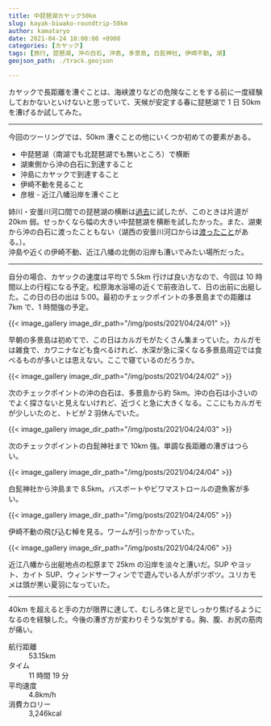 ```yaml
---
title: 中琵琶湖カヤック50km
slug: kayak-biwako-roundtrip-50km
author: kamataryo
date: 2021-04-24 10:00:00 +0900
categories: [カヤック]
tags: [旅行, 琵琶湖, 沖の白石, 沖島, 多景島, 白髭神社, 伊崎不動, 湖]
geojson_path: ./track.geojson

---
```

カヤックで長距離を漕ぐことは、海峡渡りなどの危険なことをする前に一度経験しておかないといけないと思っていて、天候が安定する春に琵琶湖で 1 日 50km を漕げるか試してみた。


---
今回のツーリングでは、50km 漕ぐことの他にいくつか初めての要素がある。

- 中琵琶湖（南湖でも北琵琶湖でも無いところ）で横断
- 湖東側から沖の白石に到達すること
- 沖島にカヤックで到達すること
- 伊崎不動を見ること
- 彦根 - 近江八幡沿岸を漕ぐこと

姉川・安曇川河口間での琵琶湖の横断は[過去](../kayak-biwako-crossing/)に試したが、このときは片道が 20km 弱。せっかくなら幅の大きい中琵琶湖を横断を試したかった。また、湖東から沖の白石に渡ったこともない（湖西の安曇川河口からは[渡ったこと](../kayak-biwako-okinoshiraishi/)がある。）。  
沖島や近くの伊崎不動、近江八幡の北側の沿岸も漕いでみたい場所だった。

---
自分の場合、カヤックの速度は平均で 5.5km 行けば良い方なので、今回は 10 時間以上の行程になる予定。松原海水浴場の近くで前夜泊して、日の出前に出艇した。この日の日の出は 5:00。最初のチェックポイントの多景島までの距離は 7km で、1 時間強の予定。

{{< image_gallery image_dir_path="/img/posts/2021/04/24/01" >}}

早朝の多景島は初めてで、この日はカルガモがたくさん集まっていた。カルガモは雑食で、カワニナなども食べるけれど、水深が急に深くなる多景島周辺では食べるものが多いとは思えない。ここで寝ているのだろうか。

{{< image_gallery image_dir_path="/img/posts/2021/04/24/02" >}}

次のチェックポイントの沖の白石は、多景島から約 5km。沖の白石は小さいのでよく探さないと見えないけれど、近づくと急に大きくなる。ここにもカルガモが少しいたのと、トビが 2 羽休んでいた。

{{< image_gallery image_dir_path="/img/posts/2021/04/24/03" >}}

次のチェックポイントの白髭神社まで 10km 強。単調な長距離の漕ぎはつらい。

{{< image_gallery image_dir_path="/img/posts/2021/04/24/04" >}}

白髭神社から沖島まで 8.5km。バスボートやビワマストロールの遊魚客が多い。

{{< image_gallery image_dir_path="/img/posts/2021/04/24/05" >}}

伊崎不動の飛び込む棹を見る。ワームが引っかかっていた。

{{< image_gallery image_dir_path="/img/posts/2021/04/24/06" >}}

近江八幡から出艇地点の松原まで 25km の沿岸を淡々と漕いだ。SUP やヨット、カイト SUP、ウィンドサーフィンでで遊んでいる人がポツポツ。ユリカモメは頭が黒い夏羽になっていた。

---
40km を超えると手の力が限界に達して、むしろ体と足でしっかり焦げるようになるのを経験した。今後の漕ぎ方が変わりそうな気がする。胸、腹、お尻の筋肉が痛い。

<dl>
<dt>航行距離</dt><dd>53.15km</dd>
<dt>タイム</dt><dd>11 時間 19 分</dd>
<dt>平均速度</dt><dd>4.8km/h</dd>
<dt>消費カロリー</dt><dd>3,246kcal</dd>
</dl>
